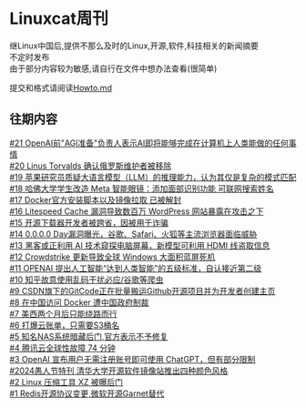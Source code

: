 # Linuxcat周刊
继Linux中国后,提供不那么及时的Linux,开源,软件,科技相关的新闻摘要   
不定时发布   
由于部分内容较为敏感,请自行在文件中想办法查看(很简单)   

提交和格式请阅读[Howto.md](https://github.com/ssdomei232/Linux-weekly/blob/master/Howto.md)   


## 往期内容
[#21 OpenAI前"AGI准备"负责人表示AI即将能够完成在计算机上人类能做的任何事情](https://github.com/ssdomei232/Linux-weekly/blob/main/docs/2024/2024-21.md)          
[#20 Linus Torvalds 确认俄罗斯维护者被移除](https://github.com/ssdomei232/Linux-weekly/blob/main/docs/2024/2024-20.md)          
[#19 苹果研究员质疑大语言模型（LLM）的推理能力，认为其仅是复杂的模式匹配](https://github.com/ssdomei232/Linux-weekly/blob/main/docs/2024/2024-19.md)            
[#18 哈佛大学学生改造 Meta 智能眼镜：添加面部识别功能 可联网搜索姓名](https://github.com/ssdomei232/Linux-weekly/blob/main/docs/2024/2024-18.md)        
[#17 Docker官方安装脚本以及镜像拉取 已被解封](https://github.com/ssdomei232/Linux-weekly/blob/main/docs/2024/2024-17.md)        
[#16 Litespeed Cache 漏洞导致数百万 WordPress 网站暴露在攻击之下](https://github.com/ssdomei232/Linux-weekly/blob/main/docs/2024/2024-16.md)        
[#15 开源下载器开发者被跨省，因被用于诈骗](https://github.com/ssdomei232/Linux-weekly/blob/main/docs/2024/2024-15.md)       
[#14 0.0.0.0 Day漏洞曝光，谷歌、Safari、火狐等主流浏览器面临威胁](https://github.com/ssdomei232/Linux-weekly/blob/main/docs/2024/2024-14.md)        
[#13 黑客或正利用 AI 技术窥探电脑屏幕，新模型可利用 HDMI 线盗取信息](https://github.com/ssdomei232/Linux-weekly/blob/main/docs/2024/2024-13.md)        
[#12 Crowdstrike 更新导致全球 Windows 大面积蓝屏死机](https://github.com/ssdomei232/Linux-weekly/blob/main/docs/2024/2024-12.md)            
[#11 OPENAI 提出人工智能“达到人类智能”的五级标准，自认接近第二级](https://github.com/ssdomei232/Linux-weekly/blob/main/docs/2024/2024-11.md)        
[#10 知乎故意使用乱码干扰必应/谷歌等爬虫](https://github.com/ssdomei232/Linux-weekly/blob/main/docs/2024/2024-10.md)        
[#9 CSDN旗下的GitCode正在批量搬运Github开源项目并为开发者创建主页](https://github.com/ssdomei232/Linux-weekly/blob/main/docs/2024/2024-9.md)        
[#8 在中国访问 Docker 遭中国政府制裁](https://github.com/ssdomei232/Linux-weekly/blob/main/docs/2024/2024-8.md)     
[#7 美西两个月后只能绕路而行](https://github.com/ssdomei232/Linux-weekly/blob/main/docs/2024/2024-7.md)   
[#6 打爆云账单，只需要S3桶名](https://github.com/ssdomei232/Linux-weekly/blob/main/docs/2024/2024-6.md)   
[#5 知名NAS系统暗藏后门,官方表示不予修复](https://github.com/ssdomei232/Linux-weekly/blob/main/docs/2024/2024-5.md)     
[#4 腾讯云全球性故障 74 分钟](https://github.com/ssdomei232/Linux-weekly/blob/main/docs/2024/2024-4.md)   
[#3 OpenAI 宣布用户无需注册账号即可使用 ChatGPT，但有部分限制](https://github.com/ssdomei232/Linux-weekly/blob/main/docs/2024/2024-3.md)   
[#2024愚人节特刊 清华大学开源软件镜像站推出四种颜色风格](https://github.com/ssdomei232/Linux-weekly/blob/main/docs/2024/Fool.md)    
[#2 Linux 压缩工具 XZ 被曝后门](https://github.com/ssdomei232/Linux-weekly/blob/main/docs/2024/2024-2.md)   
[#1 Redis开源协议变更,微软开源Garnet替代](https://github.com/ssdomei232/Linux-weekly/blob/main/docs/2024/2024-1.md)   
